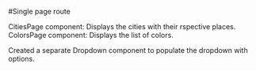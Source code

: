 #Single page route

CitiesPage component: Displays the cities with their rspective places.
ColorsPage component: Displays the list of colors.

Created a separate Dropdown component to populate the dropdown with options.
